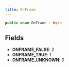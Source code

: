 ```yaml
---
title: OnFrame
---
```


```csharp
public enum OnFrame : byte
```

## Fields

- **ONFRAME_FALSE**: 2
- **ONFRAME_TRUE**: 1
- **ONFRAME_UNKNOWN**: 0

